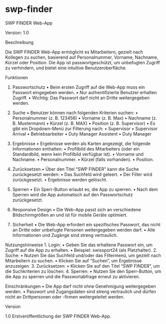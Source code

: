 # swp-finder

SWP FINDER Web-App

Version: 1.0

Beschreibung

Die SWP FINDER Web-App ermöglicht es Mitarbeitern, gezielt nach Kollegen zu suchen, basierend auf Personalnummer, Vorname, Nachname, Kürzel oder Position. Die App ist passwortgeschützt, um unbefugten Zugriff zu verhindern, und bietet eine intuitive Benutzeroberfläche.

Funktionen

1. Passwortschutz
	•	Beim ersten Zugriff auf die Web-App muss ein Passwort eingegeben werden.
	•	Nur authentifizierte Benutzer erhalten Zugriff.
	•	Wichtig: Das Passwort darf nicht an Dritte weitergegeben werden.

2. Suche
	•	Benutzer können nach folgenden Kriterien suchen:
	•	Personalnummer (z. B. 123456)
	•	Vorname (z. B. Max)
	•	Nachname (z. B. Mustermann)
	•	Kürzel (z. B. MAX)
	•	Position (z. B. Supervisor)
	•	Es gibt ein Dropdown-Menü zur Filterung nach:
	•	Supervisor
	•	Supervisor Arrival
	•	Betriebsarbeiter
	•	Duty Manager Assistent
	•	Duty Manager

3. Ergebnisse
	•	Ergebnisse werden als Karten angezeigt, die folgende Informationen enthalten:
	•	Profilbild des Mitarbeiters (oder ein Standardbild, wenn kein Profilbild verfügbar ist).
	•	Vorname und Nachname.
	•	Personalnummer.
	•	Kürzel (falls vorhanden).
	•	Position.

4. Zurücksetzen
	•	Über den Titel “SWP FINDER” kann die Suche zurückgesetzt werden:
	•	Das Suchfeld wird geleert.
	•	Der Filter wird zurückgesetzt.
	•	Ergebnisse werden gelöscht.

5. Sperren
	•	Ein Sperr-Button erlaubt es, die App zu sperren.
	•	Nach dem Sperren wird die App automatisch auf den Passwortschutz zurückgesetzt.

6. Responsive Design
	•	Die Web-App passt sich an verschiedene Bildschirmgrößen an und ist für mobile Geräte optimiert.

7. Sicherheit
	•	Die Web-App erfordert ein spezifisches Passwort, das nicht an Dritte oder unbefugte Personen weitergegeben werden darf.
	•	Alle Informationen und Zugänge sind streng vertraulich.

Nutzungshinweise
	1.	Login:
	•	Geben Sie das erhaltene Passwort ein, um Zugriff auf die App zu erhalten.
	•	Beispiel: swissport24 (als Platzhalter).
	2.	Suche:
	•	Nutzen Sie das Suchfeld und/oder das Filtermenü, um gezielt nach Mitarbeitern zu suchen.
	•	Klicken Sie auf “Suchen”, um Ergebnisse anzuzeigen.
	3.	Zurücksetzen:
	•	Klicken Sie auf den Titel “SWP FINDER”, um die Suchkriterien zu löschen.
	4.	Sperren:
	•	Nutzen Sie den Sperr-Button, um die App zu sperren und die Passwortabfrage erneut zu aktivieren.

Einschränkungen
	•	Die App darf nicht ohne Genehmigung weitergegeben werden.
	•	Passwort und Zugangsdaten sind streng vertraulich und dürfen nicht an Drittpersonen oder -firmen weitergeleitet werden.

Version

1.0 
Erstveröffentlichung der SWP FINDER Web-App.
